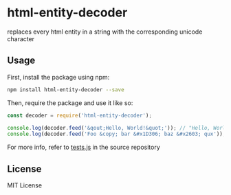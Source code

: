 # html-entity-decoder

replaces every html entity in a string with the corresponding unicode character

## Usage

First, install the package using npm:

```bash
npm install html-entity-decoder --save
```

Then, require the package and use it like so:

```javascript
const decoder = require('html-entity-decoder');

console.log(decoder.feed('&qout;Hello, World!&quot;')); // "Hello, World!"
console.log(decoder.feed('Foo &copy; bar &#x1D306; baz &#x2603; qux')); // Foo © bar 𝌆 baz ☃ qux
```

For more info, refer to [tests.js](https://github.com/blackish-murderer/html-entity-decoder/blob/master/tests.js) in the source repository

## License

MIT License
